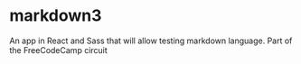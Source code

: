 # markdown3
An app in React and Sass that will allow testing markdown language.  Part of the FreeCodeCamp circuit

